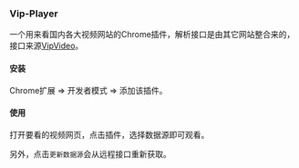 ### Vip-Player

一个用来看国内各大视频网站的Chrome插件，解析接口是由其它网站整合来的，接口来源[VipVideo](https://github.com/iodefog/VipVideo)。

#### 安装
Chrome扩展 => 开发者模式 => 添加该插件。

#### 使用
打开要看的视频网页，点击插件，选择数据源即可观看。

另外，点击`更新数据源`会从远程接口重新获取。
